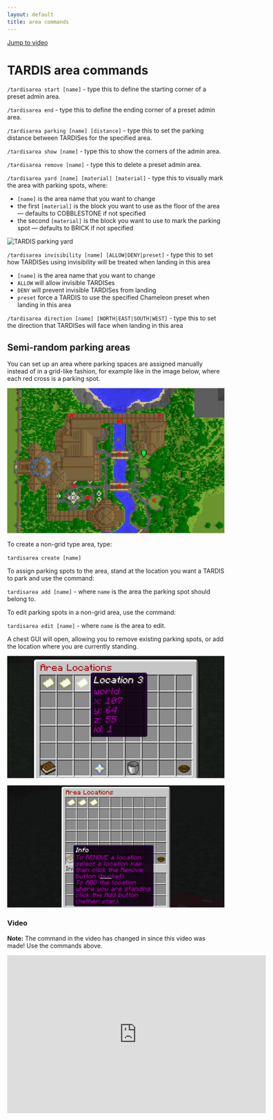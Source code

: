 ```yaml
---
layout: default
title: area commands
---
```


[Jump to video](#video)

# TARDIS area commands

`/tardisarea start [name]` - type this to define the starting corner of a preset
admin area.

`/tardisarea end` - type this to define the ending corner of a preset admin area.

`/tardisarea parking [name] [distance]` - type this to set the parking distance
between TARDISes for the specified area.

`/tardisarea show [name]` - type this to show the corners of the admin area.

`/tardisarea remove [name]` - type this to delete a preset admin area.

`/tardisarea yard [name] [material] [material]` - type this to visually mark the
area with parking spots, where:

- `[name]` is the area name that you want to change
- the first `[material]` is the block you want to use as the floor of the area
  — defaults to COBBLESTONE if not specified
- the second `[material]` is the block you want to use to mark the parking spot
  — defaults to BRICK if not specified

![TARDIS parking yard](images/docs/yard.jpg)

`/tardisarea invisibility [name] [ALLOW|DENY|preset]` - type this to set how TARDISes using invisibility will be treated
when landing in this area

- `[name]` is the area name that you want to change
- `ALLOW` will allow invisible TARDISes
- `DENY` will prevent invisible TARDISes from landing
- `preset` force a TARDIS to use the specified Chameleon preset when landing in this area

`/tardisarea direction [name] [NORTH|EAST|SOUTH|WEST]` - type this to set the direction that TARDISes will face when
landing in this area

## Semi-random parking areas

You can set up an area where parking spaces are assigned manually instead of in a grid-like fashion,
for example like in the image below, where each red cross is a parking spot.

![](images/docs/semi-random-area.jpg)

To create a non-grid type area, type:

`tardisarea create [name]`

To assign parking spots to the area, stand at the location you want a TARDIS to park and use the command:

`tardisarea add [name]` - where `name` is the area the parking spot should belong to.

To edit parking spots in a non-grid area, use the command:

`tardisarea edit [name]` - where `name` is the area to edit.

A chest GUI will open, allowing you to remove existing parking spots, or add the location where you are currently
standing.

![](images/docs/area-edit-gui.jpg)

![](images/docs/area-edit-gui-info.jpg)

### Video

**Note:** The command in the video has changed in since this video was made!
Use the commands above.

<iframe src="https://player.vimeo.com/video/52724961" width="600" height="366" frameborder="0" webkitallowfullscreen mozallowfullscreen allowfullscreen></iframe>
